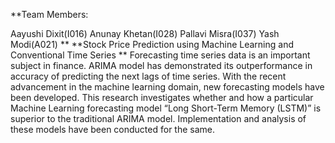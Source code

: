 **Team Members:

Aayushi Dixit(I016)
Anunay Khetan(I028)
Pallavi Misra(I037)
Yash Modi(A021)
**
**Stock Price Prediction using Machine Learning and Conventional Time Series
**
Forecasting time series data is an important subject in finance. ARIMA model has demonstrated its outperformance in accuracy of predicting the next lags of time series. With the recent advancement in the machine learning domain, new forecasting models have been developed. This research investigates whether and how a particular Machine Learning forecasting model “Long Short-Term Memory (LSTM)” is superior to the traditional ARIMA model. Implementation and analysis of these models have been conducted for the same.


